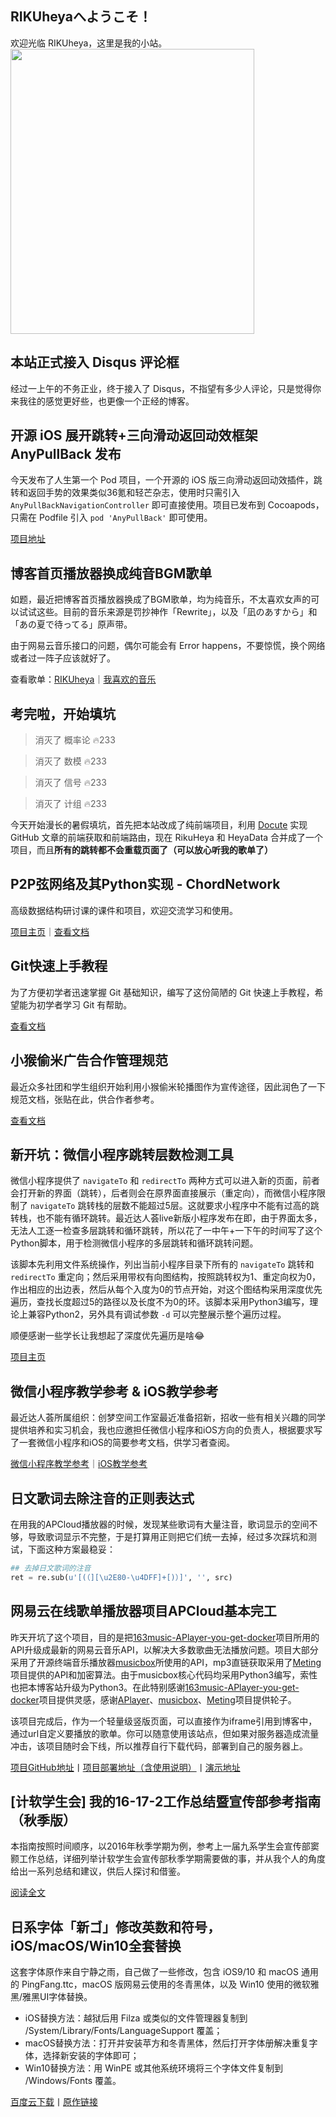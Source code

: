 ## RIKUheyaへようこそ！

欢迎光临 RIKUheya，这里是我的小站。
<img width="390" height="456" src="http://static.myseu.cn/2017-07-07-sizuru.png" class="moe">

## 本站正式接入 Disqus 评论框

经过一上午的不务正业，终于接入了 Disqus，不指望有多少人评论，只是觉得你来我往的感觉更好些，也更像一个正经的博客。

## 开源 iOS 展开跳转+三向滑动返回动效框架 AnyPullBack 发布

今天发布了人生第一个 Pod 项目，一个开源的 iOS 版三向滑动返回动效插件，跳转和返回手势的效果类似36氪和轻芒杂志，使用时只需引入 `AnyPullBackNavigationController` 即可直接使用。项目已发布到 Cocoapods，只需在 Podfile 引入 `pod 'AnyPullBack'` 即可使用。

[项目地址](https://github.com/vhyme/AnyPullBack)

## 博客首页播放器换成纯音BGM歌单

如题，最近把博客首页播放器换成了BGM歌单，均为纯音乐，不太喜欢女声的可以试试这些。目前的音乐来源是罚抄神作「Rewrite」，以及「凪のあすから」和「あの夏で待ってる」原声带。

由于网易云音乐接口的问题，偶尔可能会有 Error happens，不要惊慌，换个网络或者过一阵子应该就好了。

查看歌单：[RIKUheya](http://music.163.com/playlist/582976667/18769885?userid=18769885)｜[我喜欢的音乐](http://music.163.com/playlist/16249817/18769885?userid=18769885)

## 考完啦，开始填坑

> 消灭了 概率论 🔥233

> 消灭了 数模 🔥233

> 消灭了 信号 🔥233

> 消灭了 计组 🔥233

今天开始漫长的暑假填坑，首先把本站改成了纯前端项目，利用 [Docute](https://docutejs.org) 实现 GitHub 文章的前端获取和前端路由，现在 RikuHeya 和 HeyaData 合并成了一个项目，而且**所有的跳转都不会重载页面了（可以放心听我的歌单了）**

## P2P弦网络及其Python实现 - ChordNetwork

高级数据结构研讨课的课件和项目，欢迎交流学习和使用。

[项目主页](https://github.com/vhyme/ChordNetwork)｜[查看文档](/技术文档/ChordNetwork)

## Git快速上手教程

为了方便初学者迅速掌握 Git 基础知识，编写了这份简陋的 Git 快速上手教程，希望能为初学者学习 Git 有帮助。

[查看文档](/技术文档/Git快速上手)

## 小猴偷米广告合作管理规范

最近众多社团和学生组织开始利用小猴偷米轮播图作为宣传途径，因此润色了一下规范文档，张贴在此，供合作者参考。

[查看文档](/技术文档/小猴偷米广告投放须知)

## 新开坑：微信小程序跳转层数检测工具

微信小程序提供了 `navigateTo` 和 `redirectTo` 两种方式可以进入新的页面，前者会打开新的界面（跳转），后者则会在原界面直接展示（重定向），而微信小程序限制了 `navigateTo` 跳转栈的层数不能超过5层。这就要求小程序中不能有过高的跳转栈，也不能有循环跳转。最近达人荟live新版小程序发布在即，由于界面太多，无法人工逐一检查多层跳转和循环跳转，所以花了一中午+一下午的时间写了这个Python脚本，用于检测微信小程序的多层跳转和循环跳转问题。

该脚本先利用文件系统操作，列出当前小程序目录下所有的 `navigateTo` 跳转和 `redirectTo` 重定向；然后采用带权有向图结构，按照跳转权为1、重定向权为0，作出相应的出边表，然后从每个入度为0的节点开始，对这个图结构采用深度优先遍历，查找长度超过5的路径以及长度不为0的环。该脚本采用Python3编写，理论上兼容Python2，另外具有调试参数 `-d` 可以完整展示整个遍历过程。

顺便感谢一些学长让我想起了深度优先遍历是啥😂

[项目主页](https://github.com/vhyme/WXANavigationTester)

## 微信小程序教学参考 & iOS教学参考

最近达人荟所属组织：创梦空间工作室最近准备招新，招收一些有相关兴趣的同学提供培养和实习机会，我也应邀担任微信小程序和iOS方向的负责人，根据要求写了一套微信小程序和iOS的简要参考文档，供学习者查阅。

[微信小程序教学参考](/技术文档/微信小程序教学参考)｜[iOS教学参考](/技术文档/iOS教学参考)

## 日文歌词去除注音的正则表达式

在用我的APCloud播放器的时候，发现某些歌词有大量注音，歌词显示的空间不够，导致歌词显示不完整，于是打算用正则把它们统一去掉，经过多次踩坑和测试，下面这种方案最稳妥：

```python
## 去掉日文歌词的注音
ret = re.sub(u'[(（][\u2E80-\u4DFF]+[)）]', '', src)
```

## 网易云在线歌单播放器项目APCloud基本完工

昨天开坑了这个项目，目的是把[163music-APlayer-you-get-docker](https://github.com/YUX-IO/163music-APlayer-you-get-docker)项目所用的API升级成最新的网易云音乐API，以解决大多数歌曲无法播放问题。项目大部分采用了开源终端音乐播放器[musicbox](https://github.com/darknessomi/musicbox)所使用的API，mp3直链获取采用了[Meting](https://github.com/metowolf/Meting)项目提供的API和加密算法。由于musicbox核心代码均采用Python3编写，索性也把本博客站升级为Python3。在此特别感谢[163music-APlayer-you-get-docker](https://github.com/YUX-IO/163music-APlayer-you-get-docker)项目提供灵感，感谢[APlayer](https://github.com/DIYgod/APlayer)、[musicbox](https://github.com/darknessomi/musicbox)、[Meting](https://github.com/metowolf/Meting)项目提供轮子。

该项目完成后，作为一个轻量级竖版页面，可以直接作为iframe引用到博客中，通过url自定义要播放的歌单。你可以随意使用该站点，但如果对服务器造成流量冲击，该项目随时会下线，所以推荐自行下载代码，部署到自己的服务器上。

[项目GitHub地址](https://github.com/vhyme/APCloud)丨[项目部署地址（含使用说明）](https://myseu.cn/apcloud/)丨[演示地址](https://myseu.cn/apcloud/16249817)

## [计软学生会] 我的16-17-2工作总结暨宣传部参考指南（秋季版）

本指南按照时间顺序，以2016年秋季学期为例，参考上一届九系学生会宣传部窦颢工作总结，详细列举计软学生会宣传部秋季学期需要做的事，并从我个人的角度给出一系列总结和建议，供后人探讨和借鉴。

[阅读全文](/宣传部/工作总结秋季版)

## 日系字体「新ゴ」修改英数和符号，iOS/macOS/Win10全套替换

这套字体原作来自宁静之雨，自己做了一些修改，包含 iOS9/10 和 macOS 通用的 PingFang.ttc，macOS 版网易云使用的冬青黑体，以及 Win10 使用的微软雅黑/雅黑UI字体替换。
- iOS替换方法：越狱后用 Filza 或类似的文件管理器复制到 /System/Library/Fonts/LanguageSupport 覆盖；
- macOS替换方法：打开并安装苹方和冬青黑体，然后打开字体册解决重复字体，选择新安装的字体即可；
- Win10替换方法：用 WinPE 或其他系统环境将三个字体文件复制到 /Windows/Fonts 覆盖。

[百度云下载](https://pan.baidu.com/share/link?shareid=826865158&uk=3408869611)丨[原作链接](http://bbs.themex.net/showthread.php?t=16904284)
